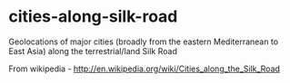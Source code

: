 cities-along-silk-road
======================

Geolocations of major cities (broadly from the eastern Mediterranean to East Asia) along the terrestrial/land Silk Road

From wikipedia - http://en.wikipedia.org/wiki/Cities_along_the_Silk_Road

